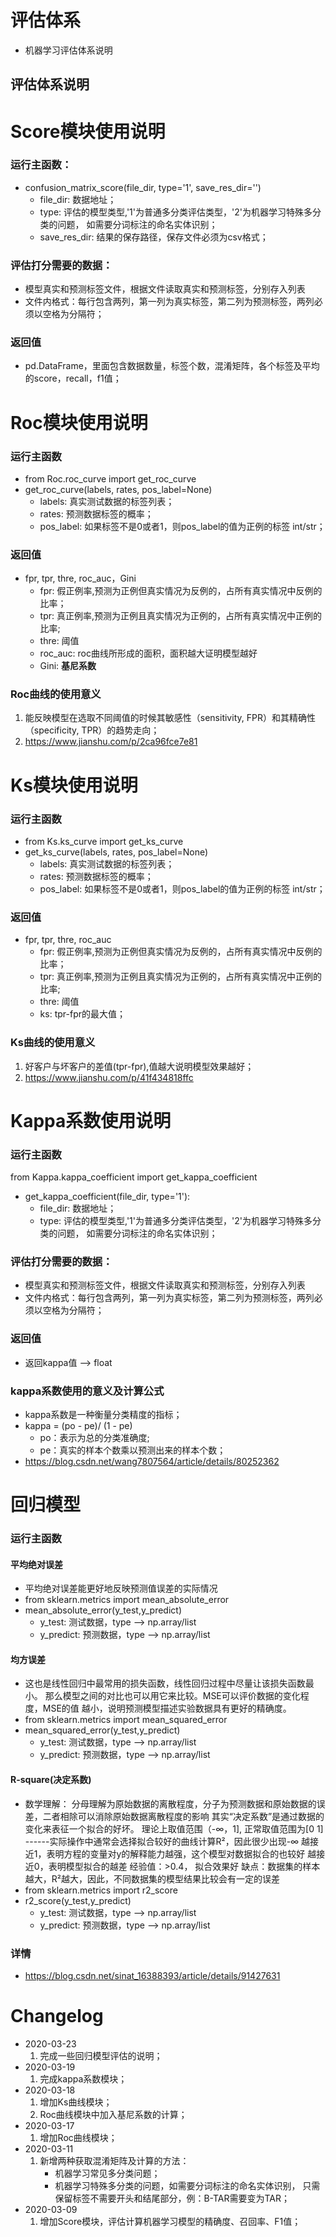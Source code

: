 # 评估体系

- 机器学习评估体系说明

## 评估体系说明

# Score模块使用说明
### 运行主函数：
- confusion_matrix_score(file_dir, type='1', save_res_dir='')
  - file_dir: 数据地址；
  - type: 评估的模型类型,'1'为普通多分类评估类型，'2'为机器学习特殊多分类的问题，
      如需要分词标注的命名实体识别；
  - save_res_dir: 结果的保存路径，保存文件必须为csv格式；

### 评估打分需要的数据：
- 模型真实和预测标签文件，根据文件读取真实和预测标签，分别存入列表
- 文件内格式：每行包含两列，第一列为真实标签，第二列为预测标签，两列必须以空格为分隔符；

### 返回值
- pd.DataFrame，里面包含数据数量，标签个数，混淆矩阵，各个标签及平均的score，recall，f1值；

# Roc模块使用说明
### 运行主函数
- from Roc.roc_curve import get_roc_curve
- get_roc_curve(labels, rates, pos_label=None)
  - labels: 真实测试数据的标签列表；
  - rates: 预测数据标签的概率；
  - pos_label: 如果标签不是0或者1，则pos_label的值为正例的标签 int/str；

### 返回值
- fpr, tpr, thre, roc_auc，Gini
  - fpr: 假正例率,预测为正例但真实情况为反例的，占所有真实情况中反例的比率；
  - tpr: 真正例率,预测为正例且真实情况为正例的，占所有真实情况中正例的比率;
  - thre: 阈值
  - roc_auc: roc曲线所形成的面积，面积越大证明模型越好
  - Gini: **基尼系数**

### Roc曲线的使用意义
1. 能反映模型在选取不同阈值的时候其敏感性（sensitivity, FPR）和其精确性（specificity, TPR）的趋势走向；
2. https://www.jianshu.com/p/2ca96fce7e81

# Ks模块使用说明
### 运行主函数
- from Ks.ks_curve import get_ks_curve
- get_ks_curve(labels, rates, pos_label=None)
  - labels: 真实测试数据的标签列表；
  - rates: 预测数据标签的概率；
  - pos_label: 如果标签不是0或者1，则pos_label的值为正例的标签 int/str；

### 返回值
- fpr, tpr, thre, roc_auc
  - fpr: 假正例率,预测为正例但真实情况为反例的，占所有真实情况中反例的比率；
  - tpr: 真正例率,预测为正例且真实情况为正例的，占所有真实情况中正例的比率;
  - thre: 阈值
  - ks: tpr-fpr的最大值；

### Ks曲线的使用意义
1. 好客户与坏客户的差值(tpr-fpr),值越大说明模型效果越好；
2. https://www.jianshu.com/p/41f434818ffc

# Kappa系数使用说明
### 运行主函数
from Kappa.kappa_coefficient import get_kappa_coefficient
- get_kappa_coefficient(file_dir, type='1'):
    - file_dir: 数据地址；
    - type: 评估的模型类型,'1'为普通多分类评估类型，'2'为机器学习特殊多分类的问题，
      如需要分词标注的命名实体识别；

### 评估打分需要的数据：
- 模型真实和预测标签文件，根据文件读取真实和预测标签，分别存入列表
- 文件内格式：每行包含两列，第一列为真实标签，第二列为预测标签，两列必须以空格为分隔符；

### 返回值
- 返回kappa值 --> float

### kappa系数使用的意义及计算公式
- kappa系数是一种衡量分类精度的指标；
- kappa = (po - pe)/ (1 - pe)
    - po：表示为总的分类准确度;
    - pe：真实的样本个数乘以预测出来的样本个数；
- https://blog.csdn.net/wang7807564/article/details/80252362

# 回归模型
### 运行主函数
#### 平均绝对误差
- 平均绝对误差能更好地反映预测值误差的实际情况
- from sklearn.metrics import mean_absolute_error
- mean_absolute_error(y_test,y_predict)
  - y_test: 测试数据，type --> np.array/list
  - y_predict: 预测数据，type --> np.array/list
#### 均方误差
- 这也是线性回归中最常用的损失函数，线性回归过程中尽量让该损失函数最小。
  那么模型之间的对比也可以用它来比较。MSE可以评价数据的变化程度，MSE的值
  越小，说明预测模型描述实验数据具有更好的精确度。
- from sklearn.metrics import mean_squared_error
- mean_squared_error(y_test,y_predict)
  - y_test: 测试数据，type --> np.array/list
  - y_predict: 预测数据，type --> np.array/list
#### R-square(决定系数)
- 数学理解： 分母理解为原始数据的离散程度，分子为预测数据和原始数据的误差，二者相除可以消除原始数据离散程度的影响
  其实“决定系数”是通过数据的变化来表征一个拟合的好坏。
  理论上取值范围（-∞，1], 正常取值范围为[0 1] ------实际操作中通常会选择拟合较好的曲线计算R²，因此很少出现-∞
  越接近1，表明方程的变量对y的解释能力越强，这个模型对数据拟合的也较好
  越接近0，表明模型拟合的越差
  经验值：>0.4， 拟合效果好
  缺点：数据集的样本越大，R²越大，因此，不同数据集的模型结果比较会有一定的误差
- from sklearn.metrics import r2_score
- r2_score(y_test,y_predict)
  - y_test: 测试数据，type --> np.array/list
  - y_predict: 预测数据，type --> np.array/list

### 详情
- https://blog.csdn.net/sinat_16388393/article/details/91427631

# Changelog
- 2020-03-23
  1. 完成一些回归模型评估的说明；
- 2020-03-19
  1. 完成kappa系数模块；
- 2020-03-18
  1. 增加Ks曲线模块；
  2. Roc曲线模块中加入基尼系数的计算；
- 2020-03-17
  1. 增加Roc曲线模块；
- 2020-03-11
  1. 新增两种获取混淆矩阵及计算的方法：
     - 机器学习常见多分类问题；
     - 机器学习特殊多分类的问题，如需要分词标注的命名实体识别，
       只需保留标签不需要开头和结尾部分，例：B-TAR需要变为TAR；
- 2020-03-09
  1. 增加Score模块，评估计算机器学习模型的精确度、召回率、F1值；
